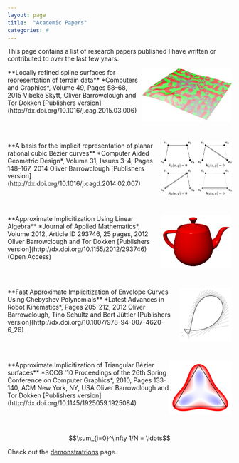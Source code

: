 ```yaml
---
layout: page
title:  "Academic Papers"
categories: #
---
```

This page contains a list of research papers published I have written or contributed to over the last few years. 

<img style="float: right;" src="./papers/lrterrain_small.jpg" height="120">
**Locally refined spline surfaces for representation of terrain data**  
*Computers and Graphics*, Volume 49, Pages 58–68, 2015  
Vibeke Skytt, Oliver Barrowclough and Tor Dokken  
[Publishers version](http://dx.doi.org/10.1016/j.cag.2015.03.006)
  
<br><br>
  
<img style="float: right;" src="./papers/implicitcubic.gif" height="120">
**A basis for the implicit representation of planar rational cubic Bézier curves**  
*Computer Aided Geometric Design*, Volume 31, Issues 3–4, Pages 148–167, 2014  
Oliver Barrowclough  
[Publishers version](http://dx.doi.org/10.1016/j.cagd.2014.02.007)
  
<br><br>  
  
<img style="float: right;" src="./papers/appimpteapot.jpg" height="120">
**Approximate Implicitization Using Linear Algebra**  
*Journal of Applied Mathematics*, Volume 2012, Article ID 293746, 25 pages, 2012
Oliver Barrowclough and Tor Dokken  
[Publishers version](http://dx.doi.org/10.1155/2012/293746) (Open Access)

<br><br>

<img style="float: right;" src="./papers/envapp_small.png" height="120">
**Fast Approximate Implicitization of Envelope Curves Using Chebyshev Polynomials**  
*Latest Advances in Robot Kinematics*, Pages 205-212, 2012  
Oliver Barrowclough, Tino Schultz and Bert Jüttler  
[Publishers version](http://dx.doi.org/10.1007/978-94-007-4620-6_26)

<br><br>

<img style="float: right;" src="./papers/appimptri_small.png" height="120">
**Approximate Implicitization of Triangular Bézier surfaces**  
*SCCG '10 Proceedings of the 26th Spring Conference on Computer Graphics*, 2010,
Pages 133-140, ACM New York, NY, USA  
Oliver Barrowclough and Tor Dokken  
[Publishers version](http://dx.doi.org/10.1145/1925059.1925084)  

<br><br>  

$$\sum_{i=0}^\infty 1/N = \ldots$$

Check out the [demonstratrions][ojdb-demos] page.

[ojdb-home]:    http://www.ojdbarrowclough/
[ojdb-papers]:  http://www.ojdbarrowclough/papers
[ojdb-demos]:   http://www.ojdbarrowclough/demos
